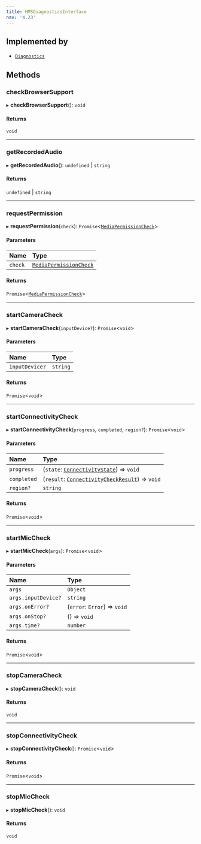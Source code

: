 ```yaml
---
title: HMSDiagnosticsInterface
nav: '4.23'
---
```


## Implemented by

- [`Diagnostics`](/api-reference/javascript/v2/classes/Diagnostics)

## Methods

### checkBrowserSupport

▸ **checkBrowserSupport**(): `void`

#### Returns

`void`

---

### getRecordedAudio

▸ **getRecordedAudio**(): `undefined` \| `string`

#### Returns

`undefined` \| `string`

---

### requestPermission

▸ **requestPermission**(`check`): `Promise`<[`MediaPermissionCheck`](/api-reference/javascript/v2/interfaces/MediaPermissionCheck)\>

#### Parameters

| Name    | Type                                                                                   |
| :------ | :------------------------------------------------------------------------------------- |
| `check` | [`MediaPermissionCheck`](/api-reference/javascript/v2/interfaces/MediaPermissionCheck) |

#### Returns

`Promise`<[`MediaPermissionCheck`](/api-reference/javascript/v2/interfaces/MediaPermissionCheck)\>

---

### startCameraCheck

▸ **startCameraCheck**(`inputDevice?`): `Promise`<`void`\>

#### Parameters

| Name           | Type     |
| :------------- | :------- |
| `inputDevice?` | `string` |

#### Returns

`Promise`<`void`\>

---

### startConnectivityCheck

▸ **startConnectivityCheck**(`progress`, `completed`, `region?`): `Promise`<`void`\>

#### Parameters

| Name        | Type                                                                                                               |
| :---------- | :----------------------------------------------------------------------------------------------------------------- |
| `progress`  | (`state`: [`ConnectivityState`](/api-reference/javascript/v2/enums/ConnectivityState)) => `void`                   |
| `completed` | (`result`: [`ConnectivityCheckResult`](/api-reference/javascript/v2/interfaces/ConnectivityCheckResult)) => `void` |
| `region?`   | `string`                                                                                                           |

#### Returns

`Promise`<`void`\>

---

### startMicCheck

▸ **startMicCheck**(`args`): `Promise`<`void`\>

#### Parameters

| Name                | Type                         |
| :------------------ | :--------------------------- |
| `args`              | `Object`                     |
| `args.inputDevice?` | `string`                     |
| `args.onError?`     | (`error`: `Error`) => `void` |
| `args.onStop?`      | () => `void`                 |
| `args.time?`        | `number`                     |

#### Returns

`Promise`<`void`\>

---

### stopCameraCheck

▸ **stopCameraCheck**(): `void`

#### Returns

`void`

---

### stopConnectivityCheck

▸ **stopConnectivityCheck**(): `Promise`<`void`\>

#### Returns

`Promise`<`void`\>

---

### stopMicCheck

▸ **stopMicCheck**(): `void`

#### Returns

`void`
